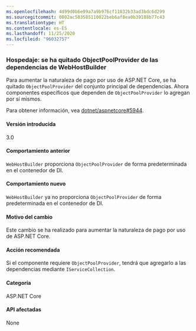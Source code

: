 ```yaml
---
ms.openlocfilehash: 4d99d0b6e99a7a9b976cf11832b33ad3bdc6d299
ms.sourcegitcommit: 0802ac583585110022beb6af8ea0b39188b77c43
ms.translationtype: HT
ms.contentlocale: es-ES
ms.lasthandoff: 11/25/2020
ms.locfileid: "96032757"
---
```

### <a name="hosting-objectpoolprovider-removed-from-webhostbuilder-dependencies"></a>Hospedaje: se ha quitado ObjectPoolProvider de las dependencias de WebHostBuilder

Para aumentar la naturaleza de pago por uso de ASP.NET Core, se ha quitado `ObjectPoolProvider` del conjunto principal de dependencias. Ahora componentes específicos que dependen de `ObjectPoolProvider` lo agregan por sí mismos.

Para obtener información, vea [dotnet/aspnetcore#5944](https://github.com/dotnet/aspnetcore/issues/5944).

#### <a name="version-introduced"></a>Versión introducida

3.0

#### <a name="old-behavior"></a>Comportamiento anterior

`WebHostBuilder` proporciona `ObjectPoolProvider` de forma predeterminada en el contenedor de DI.

#### <a name="new-behavior"></a>Comportamiento nuevo

`WebHostBuilder` ya no proporciona `ObjectPoolProvider` de forma predeterminada en el contenedor de DI.

#### <a name="reason-for-change"></a>Motivo del cambio

Este cambio se ha realizado para aumentar la naturaleza de pago por uso de ASP.NET Core.

#### <a name="recommended-action"></a>Acción recomendada

Si el componente requiere `ObjectPoolProvider`, tendrá que agregarlo a las dependencias mediante `IServiceCollection`.

#### <a name="category"></a>Categoría

ASP.NET Core

#### <a name="affected-apis"></a>API afectadas

None

<!-- 

#### Affected APIs

Not detectable via API analysis

-->
